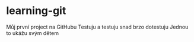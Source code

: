 # learning-git
Můj první project na GitHubu
Testuju a testuju snad brzo dotestuju
Jednou to ukážu svým dětem
